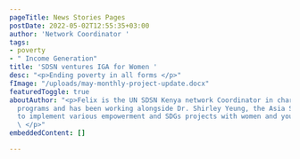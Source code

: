 ```yaml
---
pageTitle: News Stories Pages
postDate: 2022-05-02T12:55:35+03:00
author: 'Network Coordinator '
tags:
- poverty
- " Income Generation"
title: 'SDSN ventures IGA for Women '
desc: "<p>Ending poverty in all forms </p>"
fImage: "/uploads/may-monthly-project-update.docx"
featuredToggle: true
aboutAuthor: "<p>Felix is the UN SDSN Kenya network Coordinator in charge of youth
  programs and has been working alongside Dr. Shirley Yeung, the Asia SDSN Kenya Ambassador
  to implement various empowerment and SDGs projects with women and youth/students.
  \ </p>"
embeddedContent: []

---
```

